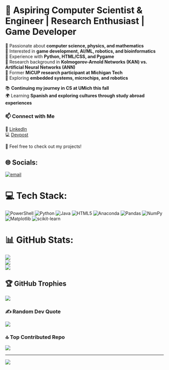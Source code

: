 # 🚀 Aspiring Computer Scientist & Engineer | Research Enthusiast | Game Developer  

🔹 Passionate about **computer science, physics, and mathematics** <br>
🔹 Interested in **game development, AI/ML, robotics, and bioinformatics** <br>
🔹 Experience with **Python, HTML/CSS, and Pygame** <br>
🔹 Research background in **Kolmogorov-Arnold Networks (KAN) vs. Artificial Neural Networks (ANN)** <br>
🔹 Former **MiCUP research participant at Michigan Tech** <br>
🔹 Exploring **embedded systems, microchips, and robotics** <br>

📚 **Continuing my journey in CS at UMich this fall** <br>
🌍 Learning **Spanish and exploring cultures through study abroad experiences** <br>

### 📫 Connect with Me  
🔗 <a href="https://www.linkedin.com/in/isaac-sutka-119113303/">LinkedIn</a> <br>
💻 <a href="https://devpost.com/isutk1142025?ref_content=user-portfolio&ref_feature=portfolio&ref_medium=global-nav">Devpost</a> <br>

🚀 Feel free to check out my projects!  



## 🌐 Socials:
[![email](https://img.shields.io/badge/Email-D14836?logo=gmail&logoColor=white)](mailto:imsutka@gmail.com) 

# 💻 Tech Stack:
![PowerShell](https://img.shields.io/badge/PowerShell-%235391FE.svg?style=for-the-badge&logo=powershell&logoColor=white) ![Python](https://img.shields.io/badge/python-3670A0?style=for-the-badge&logo=python&logoColor=ffdd54) ![Java](https://img.shields.io/badge/java-%23ED8B00.svg?style=for-the-badge&logo=openjdk&logoColor=white) ![HTML5](https://img.shields.io/badge/html5-%23E34F26.svg?style=for-the-badge&logo=html5&logoColor=white) ![Anaconda](https://img.shields.io/badge/Anaconda-%2344A833.svg?style=for-the-badge&logo=anaconda&logoColor=white) ![Pandas](https://img.shields.io/badge/pandas-%23150458.svg?style=for-the-badge&logo=pandas&logoColor=white) ![NumPy](https://img.shields.io/badge/numpy-%23013243.svg?style=for-the-badge&logo=numpy&logoColor=white) ![Matplotlib](https://img.shields.io/badge/Matplotlib-%23ffffff.svg?style=for-the-badge&logo=Matplotlib&logoColor=black) ![scikit-learn](https://img.shields.io/badge/scikit--learn-%23F7931E.svg?style=for-the-badge&logo=scikit-learn&logoColor=white)
# 📊 GitHub Stats:
![](https://github-readme-stats.vercel.app/api?username=Darkrain1113&theme=radical&hide_border=false&include_all_commits=false&count_private=false)<br/>
![](https://nirzak-streak-stats.vercel.app/?user=Darkrain1113&theme=radical&hide_border=false)<br/>
![](https://github-readme-stats.vercel.app/api/top-langs/?username=Darkrain1113&theme=radical&hide_border=false&include_all_commits=false&count_private=false&layout=compact)

## 🏆 GitHub Trophies
![](https://github-profile-trophy.vercel.app/?username=Darkrain1113&theme=tokyonight&no-frame=false&no-bg=true&margin-w=4)

### ✍️ Random Dev Quote
![](https://quotes-github-readme.vercel.app/api?type=horizontal&theme=radical)

### 🔝 Top Contributed Repo
![](https://github-contributor-stats.vercel.app/api?username=Darkrain1113&limit=5&theme=dark&combine_all_yearly_contributions=true)

---
[![](https://visitcount.itsvg.in/api?id=Darkrain1113&icon=0&color=0)](https://visitcount.itsvg.in)

<!-- Proudly created with GPRM ( https://gprm.itsvg.in ) -->
